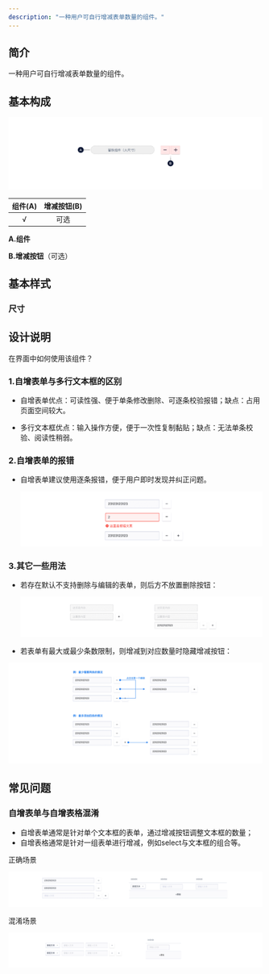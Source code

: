 ```yaml
---
description: "一种用户可自行增减表单数量的组件。"
---
```


<!--副标题具体写法见源代码模式-->



## 简介

一种用户可自行增减表单数量的组件。



## 基本构成

![](../../../images/EditableList/forms_01.png)

| 组件(A) | 增减按钮(B) |
| :-----: | :---------: |
|    √    |    可选     |

**A.组件**

**B.增减按钮**（可选）



## 基本样式

### 尺寸




## 设计说明


在界面中如何使用该组件？



### 1.自增表单与多行文本框的区别

- 自增表单优点：可读性强、便于单条修改删除、可逐条校验报错；缺点：占用页面空间较大。

- 多行文本框优点：输入操作方便，便于一次性复制黏贴；缺点：无法单条校验、阅读性稍弱。

  

### 2.自增表单的报错   

- 自增表单建议使用逐条报错，便于用户即时发现并纠正问题。

  ![003](../../../images/EditableList/003.png)

### 3.其它一些用法   

- 若存在默认不支持删除与编辑的表单，则后方不放置删除按钮：

  ![004](../../../images/EditableList/004.png)

- 若表单有最大或最少条数限制，则增减到对应数量时隐藏增减按钮：

![005](../../../images/EditableList/005.png)



## 常见问题

### 自增表单与自增表格混淆

-  自增表单通常是针对单个文本框的表单，通过增减按钮调整文本框的数量；
-  自增表格通常是针对一组表单进行增减，例如select与文本框的组合等。

<div class="u-md-flex-without-bg">
   <div class="u-md-mr24">
      <p><i class="u-md-suggested"></i>正确场景</p>
      <img src="../../../images/EditableList/002.png"/>
   </div>
   <div>
      <p><i class="u-md-not-suggested"></i>混淆场景</p>
      <img src="../../../images/EditableList/006.png"  />
   </div>
</div>



